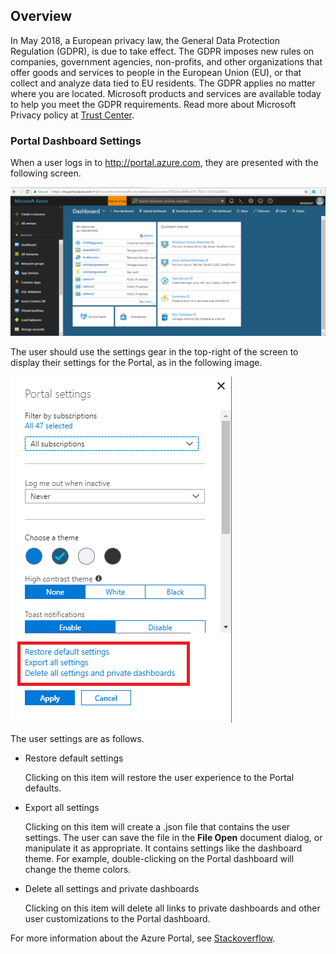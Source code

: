 
<a name="overview"></a>
## Overview

In May 2018, a European privacy law, the General Data Protection Regulation (GDPR), is due to take effect. The GDPR imposes new rules on companies, government agencies, non-profits, and other organizations that offer goods and services to people in the European Union (EU), or that collect and analyze data tied to EU residents. The GDPR applies no matter where you are located. 
Microsoft products and services are available today to help you meet the GDPR requirements. Read more about Microsoft Privacy policy at [Trust Center](https://www.microsoft.com/en-us/trustcenter).

<a name="overview-portal-dashboard-settings"></a>
### Portal Dashboard Settings

When a user logs in to http://portal.azure.com, they are presented with the following screen.

![alt-text](../media/portalfx-gdpr/portalfx-gdpr-1.png)

The user should use the settings gear in the top-right of the screen to display their settings for the Portal, as in the following image.

![alt-text](../media/portalfx-gdpr/portalfx-gdpr-2.png)

The user settings are as follows.

* Restore default settings

    Clicking on this item will restore the user experience to the Portal defaults.

* Export all settings

    Clicking on this item will create a .json file that contains the user settings.  The user can save the file in the **File Open** document dialog, or manipulate it as appropriate.  It contains settings like the dashboard theme.  For example, double-clicking on the Portal dashboard will change the theme colors.

* Delete all settings and private dashboards

    Clicking on this item will delete all links to private dashboards and other user customizations to the Portal dashboard.


For more information about the Azure Portal, see [Stackoverflow](https://stackoverflow.microsoft.com).
